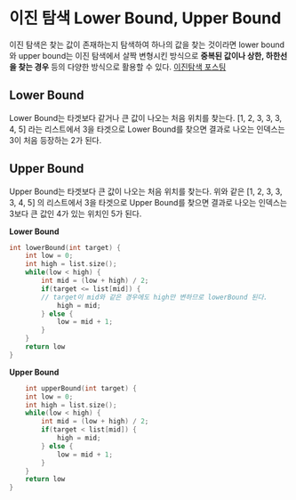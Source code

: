 이진 탐색 Lower Bound, Upper Bound
==================================

이진 탐색은 찾는 값이 존재하는지 탐색하여 하나의 값을 찾는 것이라면 lower bound와 upper bound는 이진 탐색에서 살짝 변형시킨 방식으로 **중복된 값이나 상한, 하한선을 찾는 경우** 등의 다양한 방식으로 활용할 수 있다.
[이진탐색 포스팅](https://bestinu.tistory.com/7)

## Lower Bound
Lower Bound는 타겟보다 같거나 큰 값이 나오는 처음 위치를 찾는다.
[1, 2, 3, 3, 3, 4, 5] 라는 리스트에서 3을 타겟으로 Lower Bound를 찾으면 결과로 나오는 인덱스는 3이 처음 등장하는 2가 된다.

## Upper Bound
Upper Bound는 타겟보다 큰 값이 나오는 처음 위치를 찾는다.
위와 같은 [1, 2, 3, 3, 3, 4, 5] 의 리스트에서 3을 타겟으로 Upper Bound를 찾으면 결과로 나오는
인덱스는 3보다 큰 값인 4가 있는 위치인 5가 된다.

**Lower Bound**
```C++
int lowerBound(int target) {
	int low = 0;
	int high = list.size();
	while(low < high) {
		int mid = (low + high) / 2;
		if(target <= list[mid]) {
		// target이 mid와 같은 경우에도 high만 변하므로 lowerBound 된다.
			high = mid;
		} else {
			low = mid + 1;
		}
	}
	return low
}
```
**Upper Bound**
```C++
	int upperBound(int target) {
	int low = 0;
	int high = list.size();
	while(low < high) {
		int mid = (low + high) / 2;
		if(target < list[mid]) {
			high = mid;
		} else {
			low = mid + 1;
		}
	}
	return low
}
```




